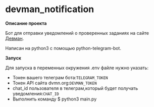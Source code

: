 # devman_notification

**Описание проекта**  

Бот для отправки уведомлений о проверенных заданиях на сайте [Девман](dvmn.org).  

Написан на  python3 с помощью python-telegram-bot.  


**Запуск**  

Для запуска в переменных окружения .env файле нужно указать:

* Токен вашего телеграм бота:`TELEGRAM_TOKEN`
* Токен API сайта dvmn.org:`DEVMAN_TOKEN`
* chat_id пользователя в телеграм,который будет получать уведомления:`CHAT_ID`
* Выполнить команду $ python3 main.py

